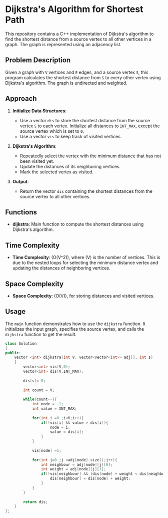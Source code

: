 # Dijkstra's Algorithm for Shortest Path

This repository contains a C++ implementation of Dijkstra's algorithm to find the shortest distance from a source vertex to all other vertices in a graph. The graph is represented using an adjacency list.

## Problem Description

Given a graph with `V` vertices and `E` edges, and a source vertex `S`, this program calculates the shortest distance from `S` to every other vertex using Dijkstra's algorithm. The graph is undirected and weighted.

## Approach

1. **Initialize Data Structures**:
   - Use a vector `dis` to store the shortest distance from the source vertex `S` to each vertex. Initialize all distances to `INT_MAX`, except the source vertex which is set to `0`.
   - Use a vector `vis` to keep track of visited vertices.

2. **Dijkstra's Algorithm**:
   - Repeatedly select the vertex with the minimum distance that has not been visited yet.
   - Update the distances of its neighboring vertices.
   - Mark the selected vertex as visited.

3. **Output**:
   - Return the vector `dis` containing the shortest distances from the source vertex to all other vertices.

## Functions

- **dijkstra**: Main function to compute the shortest distances using Dijkstra's algorithm.

## Time Complexity

- **Time Complexity**: \(O(V^2)\), where \(V\) is the number of vertices. This is due to the nested loops for selecting the minimum distance vertex and updating the distances of neighboring vertices.

## Space Complexity

- **Space Complexity**: \(O(V)\), for storing distances and visited vertices.

## Usage

The `main` function demonstrates how to use the `dijkstra` function. It initializes the input graph, specifies the source vertex, and calls the `dijkstra` function to get the result.

```cpp
class Solution
{
public:
    vector <int> dijkstra(int V, vector<vector<int>> adj[], int s)
    {
        vector<int> vis(V,0);
        vector<int> dis(V,INT_MAX);
        
        dis[s]= 0;
        
        int count = V;
        
        while(count--){
            int node = -1;
            int value = INT_MAX;
            
            for(int i =0 ;i<V;i++){
                if(!vis[i] && value > dis[i]){
                    node = i;
                    value = dis[i];
                }
            }
            
            vis[node] =1;
            
            for(int j=0 ;j <adj[node].size();j++){
                int neighbour = adj[node][j][0];
                int weight = adj[node][j][1];
                if(!vis[neighbour] && (dis[node] + weight < dis[neighbour])){
                    dis[neighbour] = dis[node] + weight;
                }
            }
        }
        
        return dis;
    }   
};
